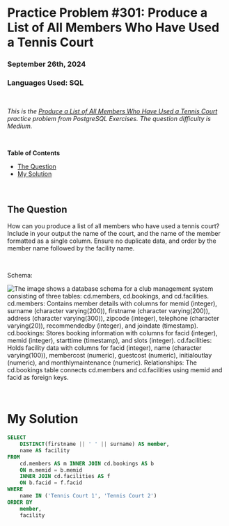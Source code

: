 # **Practice Problem #301: Produce a List of All Members Who Have Used a Tennis Court**
### September 26th, 2024
### Languages Used: SQL

<br>

*This is the [Produce a List of All Members Who Have Used a Tennis Court](https://pgexercises.com/questions/joins/threejoin.html) practice problem from PostgreSQL Exercises. The question difficulty is Medium.*

<br>

**Table of Contents**

-   [The Question](#the-question)
-   [My Solution](#my-solution)
  
<br>

## The Question

How can you produce a list of all members who have used a tennis court? Include in your output the name of the court, and the name of the member formatted as a single column. Ensure no duplicate data, and order by the member name followed by the facility name.

<br>

Schema:

![The image shows a database schema for a club management system consisting of three tables: cd.members, cd.bookings, and cd.facilities. cd.members: Contains member details with columns for memid (integer), surname (character varying(200)), firstname (character varying(200)), address (character varying(300)), zipcode (integer), telephone (character varying(20)), recommendedby (integer), and joindate (timestamp). cd.bookings: Stores booking information with columns for facid (integer), memid (integer), starttime (timestamp), and slots (integer). cd.facilities: Holds facility data with columns for facid (integer), name (character varying(100)), membercost (numeric), guestcost (numeric), initialoutlay (numeric), and monthlymaintenance (numeric). Relationships: The cd.bookings table connects cd.members and cd.facilities using memid and facid as foreign keys.](https://github.com/LexiPugh/practice-problems/blob/main/figs/pg_schema.png)

<br>

# My Solution

``` SQL
SELECT
	DISTINCT(firstname || ' ' || surname) AS member,
	name AS facility
FROM
	cd.members AS m INNER JOIN cd.bookings AS b
	ON m.memid = b.memid
	INNER JOIN cd.facilities AS f
	ON b.facid = f.facid
WHERE
	name IN ('Tennis Court 1', 'Tennis Court 2')
ORDER BY
	member,
	facility
```
